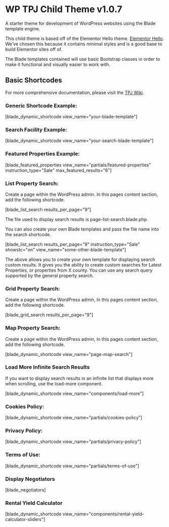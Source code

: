 # WP TPJ Child Theme v1.0.7

A starter theme for development of WordPress websites using the Blade template engine.

This child theme is based off of the Elementor Hello theme. [Elementor Hello](https://elementor.com/products/hello-theme/). We've chosen this because it contains minimal styles and is a good base to build Elementor sites off of.

The Blade templates contained will use basic Bootstrap classes in order to make it functional and visually easier to work with.

## Basic Shortcodes

For more comprehensive documentation, please visit the [TPJ Wiki](https://tpjwiki.wpengine.com).

### Generic Shortcode Example:

[blade_dynamic_shortcode view_name="your-blade-template"]

### Search Facility Example:

[blade_dynamic_shortcode view_name="your-search-blade-template"]

### Featured Properties Example:

[blade_featured_properties view_name="partials/featured-properties" instruction_type="Sale" max_featured_results="6"]

### List Property Search:

Create a page within the WordPress admin. In this pages content section, add the following shortcode.

[blade_list_search results_per_page="9"]

The file used to display search results is page-list-search.blade.php

You can also create your own Blade templates and pass the file name into the search shortcode.

[blade_list_search results_per_page="9" instruction_type="Sale" showstc="on" view_name="some-other-blade-template"]

The above allows you to create your own template for displaying search custom results. It gives you the ability to create custom searches for Latest Properties, or properties from X county. You can use any search query supported by the general property search.

### Grid Property Search:

Create a page within the WordPress admin, In this pages content section, add the following shortcode.

[blade_grid_search results_per_page="9"]

### Map Property Search:

Create a page within the WordPress admin, In this pages content section, add the following shortcode.

[blade_dynamic_shortcode view_name="page-map-search"]

### Load More Infinite Search Results

If you want to display search results in an infinite list that displays more when scrolling, use the load-more component.

[blade_dynamic_shortcode view_name="components/load-more"]

### Cookies Policy:

[blade_dynamic_shortcode view_name="partials/cookies-policy"]

### Privacy Policy:

[blade_dynamic_shortcode view_name="partials/privacy-policy"]

### Terms of Use:

[blade_dynamic_shortcode view_name="partials/terms-of-use"]

### Display Negotiators

[blade_negotiators]

### Rental Yield Calculator

[blade_dynamic_shortcode view_name="components/rental-yield-calculator-sliders"]
